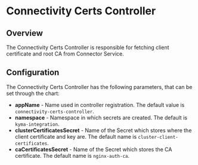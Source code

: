 # Connectivity Certs Controller

## Overview
The Connectivity Certs Controller is responsible for fetching client certificate and root CA from Connector Service.

## Configuration
The Connectivity Certs Controller has the following parameters, that can be set through the chart:
- **appName** - Name used in controller registration. The default value is `connectivity-certs-controller`.
- **namespace** - Namespace in which secrets are created. The default is `kyma-integration`.
- **clusterCertificatesSecret** - Name of the Secret which stores where the client certificate and key are. The default name is `cluster-client-certificates`.
- **caCertificatesSecret** - Name of the Secret which stores the CA certificate. The default name is `nginx-auth-ca`.
